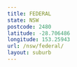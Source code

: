 ```yaml
---
title: FEDERAL
state: NSW
postcode: 2480
latitude: -28.706486
longitude: 153.25943
url: /nsw/federal/
layout: suburb
---
```

